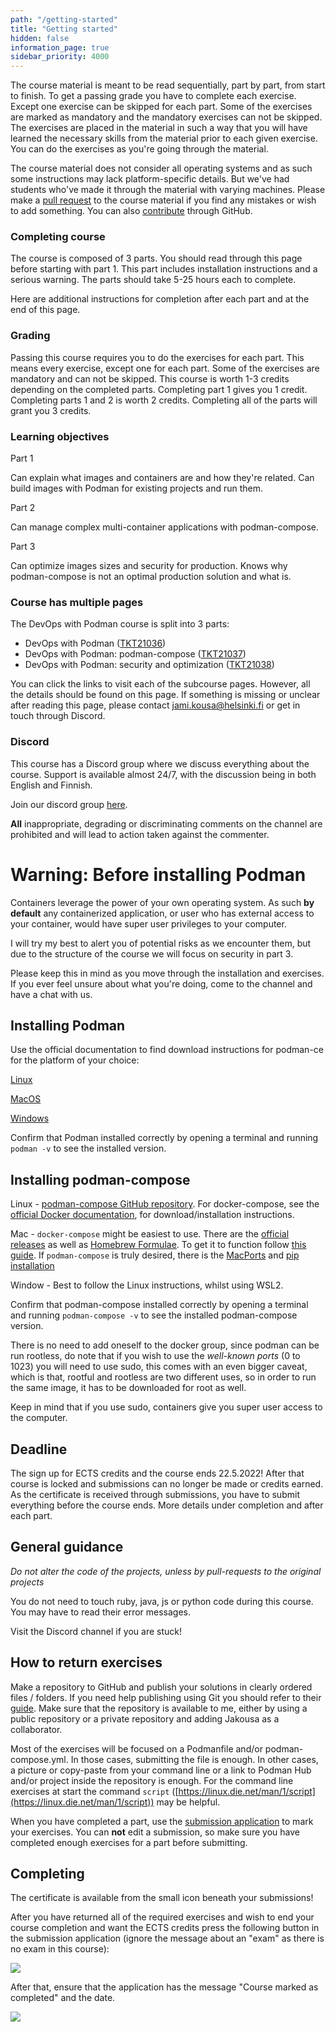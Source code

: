 ```yaml
---
path: "/getting-started"
title: "Getting started"
hidden: false
information_page: true
sidebar_priority: 4000
---
```


The course material is meant to be read sequentially, part by part, from start to finish. To get a passing grade you have to complete each exercise. Except one exercise can be skipped for each part. Some of the exercises are marked as mandatory and the mandatory exercises can not be skipped. The exercises are placed in the material in such a way that you will have learned the necessary skills from the material prior to each given exercise. You can do the exercises as you're going through the material.

The course material does not consider all operating systems and as such some instructions may lack platform-specific details. But we've had students who've made it through the material with varying machines. Please make a [pull request](/contributing) to the course material if you find any mistakes or wish to add something. You can also [contribute](/contributing) through GitHub.

### Completing course

The course is composed of 3 parts. You should read through this page before starting with part 1. This part includes installation instructions and a serious warning. The parts should take 5-25 hours each to complete.

Here are additional instructions for completion after each part and at the end of this page.

### Grading

Passing this course requires you to do the exercises for each part. This means every exercise, except one for each part. Some of the exercises are mandatory and can not be skipped. This course is worth 1-3 credits depending on the completed parts.
Completing part 1 gives you 1 credit. Completing parts 1 and 2 is worth 2 credits. Completing all of the parts will grant you 3 credits.

### Learning objectives

Part 1

Can explain what images and containers are and how they're related.
Can build images with Podman for existing projects and run them.

Part 2

Can manage complex multi-container applications with podman-compose.

Part 3

Can optimize images sizes and security for production.
Knows why podman-compose is not an optimal production solution and what is.

### Course has multiple pages

The DevOps with Podman course is split into 3 parts:

- DevOps with Podman ([TKT21036](https://studies.helsinki.fi/opintotarjonta/cur/otm-43341e49-dfae-4899-95d6-a4da1c5ec47b))
- DevOps with Podman: podman-compose ([TKT21037](https://studies.helsinki.fi/opintotarjonta/cur/otm-29ab3dee-9b30-4fbf-b7e7-dcbecd7218c5))
- DevOps with Podman: security and optimization ([TKT21038](https://studies.helsinki.fi/opintotarjonta/cur/otm-3c890ee9-7598-4b5c-9922-2c26c0c3235b))

You can click the links to visit each of the subcourse pages. However, all the details should be found on this page. If something is missing or unclear after reading this page, please contact jami.kousa@helsinki.fi or get in touch through Discord.

### Discord

This course has a Discord group where we discuss everything about the course. Support is available almost 24/7, with the discussion being in both English and Finnish.

Join our discord group [here](https://study.cs.helsinki.fi/discord/join/podman).

**All** inappropriate, degrading or discriminating comments on the channel are prohibited and will lead to action taken against the commenter.

# Warning: Before installing Podman

Containers leverage the power of your own operating system. As such **by default** any containerized application, or user who has external access to your container, would have super user privileges to your computer.

I will try my best to alert you of potential risks as we encounter them, but due to the structure of the course we will focus on security in part 3.

Please keep this in mind as you move through the installation and exercises. If you ever feel unsure about what you're doing, come to the channel and have a chat with us.

## Installing Podman

Use the official documentation to find download instructions for podman-ce for the platform of your choice:

[Linux](https://podman.io/getting-started/installation#installing-on-linux)

[MacOS](https://podman.io/getting-started/installation#macos)

[Windows](https://podman.io/getting-started/installation#windows)

Confirm that Podman installed correctly by opening a terminal and running `podman -v` to see the installed version.

## Installing podman-compose

Linux - [podman-compose GitHub repository](https://github.com/containers/podman-compose). For docker-compose, see the [official Docker documentation](https://docs.docker.com/compose/install/), for download/installation instructions.

Mac - `docker-compose` might be easiest to use. There are the [official releases](https://github.com/docker/compose/releases) as well as [Homebrew Formulae](https://formulae.brew.sh/formula/docker-compose#default). To get it to function follow [this guide](https://gist.github.com/kaaquist/dab64aeb52a815b935b11c86202761a3). If `podman-compose` is truly desired, there is the [MacPorts](https://ports.macports.org/port/podman-compose/) and [pip installation](https://ports.macports.org/port/podman-compose/)

Window - Best to follow the Linux instructions, whilst using WSL2.

Confirm that podman-compose installed correctly by opening a terminal and running `podman-compose -v` to see the installed podman-compose version.

<text-box name="Rootful vs Rootless" variant="hint">

There is no need to add oneself to the docker group, since podman can be run rootless, do note that if you wish to use the _well-known ports_ (0 to 1023) you will need to use sudo, this comes with an even bigger caveat, which is that, rootful and rootless are two different uses, so in order to run the same image, it has to be downloaded for root as well.

Keep in mind that if you use sudo, containers give you super user access to the computer.

</text-box>

## Deadline

The sign up for ECTS credits and the course ends 22.5.2022! After that course is locked and submissions can no longer be made or credits earned. As the certificate is received through submissions, you have to submit everything before the course ends. More details under completion and after each part.

## General guidance

_Do not alter the code of the projects, unless by pull-requests to the original projects_

You do not need to touch ruby, java, js or python code during this course. You may have to read their error messages.

Visit the Discord channel if you are stuck!

## How to return exercises

Make a repository to GitHub and publish your solutions in clearly ordered files / folders.
If you need help publishing using Git you should refer to their [guide](https://guides.github.com/activities/hello-world/). Make sure that the repository is available to me, either by using a public repository or a private repository and adding Jakousa as a collaborator.

Most of the exercises will be focused on a Podmanfile and/or podman-compose.yml. In those cases, submitting the file is enough. In other cases, a picture or copy-paste from your command line or a link to Podman Hub and/or project inside the repository is enough. For the command line exercises at start the command `script` ([https://linux.die.net/man/1/script](https://linux.die.net/man/1/script)) may be helpful.

When you have completed a part, use the [submission application](https://studies.cs.helsinki.fi/stats/courses/podman2022) to mark your exercises. You can **not** edit a submission, so make sure you have completed enough exercises for a part before submitting.

## Completing

The certificate is available from the small icon beneath your submissions!

After you have returned all of the required exercises and wish to end your course completion and want the ECTS credits press the following button in the submission application (ignore the message about an "exam" as there is no exam in this course):

<img src="./img/incomplete_course.png">

After that, ensure that the application has the message "Course marked as completed" and the date.

<img src="./img/completed_course.png">
